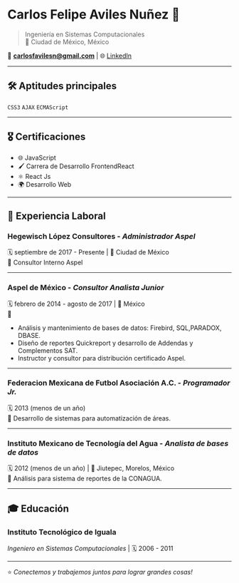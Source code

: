 # Carlos Felipe Aviles Nuñez 🌟

> Ingeniería en Sistemas Computacionales  
> 📍 Ciudad de México, México

📩 **[carlosfavilesn@gmail.com](mailto:carlosfavilesn@gmail.com)** | 🌐 [LinkedIn](www.linkedin.com/in/carlos-felipe-aviles-nuñez-0aaa8385)

---

## 🛠 Aptitudes principales

`CSS3` `AJAX` `ECMAScript`

---

## 🎖 Certificaciones

- 🌐 JavaScript
- 🖌 Carrera de Desarrollo FrontendReact
- ⚛ React Js
- 🌍 Desarrollo Web

---

## 🏢 Experiencia Laboral

### **Hegewisch López Consultores** - _Administrador Aspel_  
🗓 septiembre de 2017 - Presente | 📍 Ciudad de México  
📝 Consultor Interno Aspel  

---

### **Aspel de México** - _Consultor Analista Junior_  
🗓 febrero de 2014 - agosto de 2017 | 📍 México  
📝
- Análisis y mantenimiento de bases de datos: Firebird, SQL,PARADOX, DBASE.
- Diseño de reportes Quickreport y desarrollo de Addendas y Complementos SAT.
- Instructor y consultor para distribución certificado Aspel.

---

### **Federacion Mexicana de Futbol Asociación A.C.** - _Programador Jr._  
🗓 2013 (menos de un año)  
📝 Desarrollo de sistemas para automatización de áreas.

---

### **Instituto Mexicano de Tecnología del Agua** - _Analista de bases de datos_  
🗓 2012 (menos de un año) | 📍 Jiutepec, Morelos, México  
📝 Análisis para sistema de reportes de la CONAGUA.

---

## 🎓 Educación

### **Instituto Tecnológico de Iguala**  
_Ingeniero en Sistemas Computacionales_ | 🗓 2006 - 2011

---

⭐ _Conectemos y trabajemos juntos para lograr grandes cosas!_
